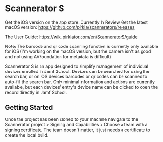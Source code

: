 # Scannerator S
Get the iOS version on the app store: Currently In Review
Get the latest macOS version: https://github.com/pirkla/scannerators/releases   

The User Guide: https://wiki.pirklator.com/en/ScanneratorS/guide

Note: The barcode and qr code scanning function is currently only available for iOS (I'm working on the macOS version, but the camera isn't as good and not using AVFoundation for metadata is difficult)

Scannerator S is an app designed to simplify management of individual devices enrolled in Jamf School. Devices can be searched for using the search bar, or on iOS devices barcodes or qr codes can be scanned to auto-fill the search bar. Only minimal information and actions are currently available, but each devices' entry's device name can be clicked to open the record directly in Jamf School.

## Getting Started
Once the project has been cloned to your machine navigate to the Scannerator project > Signing and Capabilities > Choose a team with a signing certificate. The team doesn't matter, it just needs a certificate to create the local build.
